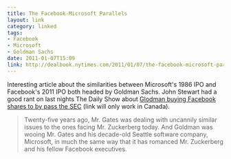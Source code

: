 ```yaml
---
title: The Facebook-Microsoft Parallels
layout: link
category: linked
tags: 
- Facebook
- Microsoft
- Goldman Sachs
date: 2011-01-07T15:09
link: http://dealbook.nytimes.com/2011/01/07/the-facebook-microsoft-parallels/
---
```


Interesting article about the similarities between Microsoft's 1986 IPO and Facebook's 2011 IPO both headed by Goldman Sachs. John Stewart had a good rant on last nights The Daily Show about [Glodman buying Facebook shares to by pass the SEC](http://watch.thecomedynetwork.ca/the-daily-show-with-jon-stewart/full-episodes/the-daily-show-with-jon-stewart---january-6-2011/#clip396371) (link will only work in Canada).

> Twenty-five years ago, Mr. Gates was dealing with uncannily similar issues to the ones facing Mr. Zuckerberg today. And Goldman was wooing Mr. Gates and his decade-old Seattle software company, Microsoft, in much the same way that it has romanced Mr. Zuckerberg and his fellow Facebook executives.